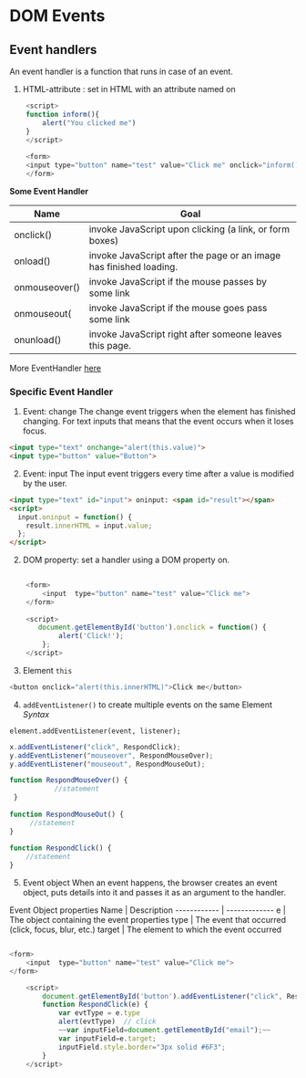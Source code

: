 # DOM Events

## Event handlers
An event handler is a function that runs in case of an event.

1. HTML-attribute :  set in HTML with an attribute named on<event>

```javascript
    <script>
    function inform(){
        alert("You clicked me")
    }
    </script>
    
    <form>
    <input type="button" name="test" value="Click me" onclick="inform()">
    </form>
```

**Some Event Handler**

Name | Goal
------------ | -------------
onclick() | invoke JavaScript upon clicking (a link, or form boxes)
onload() | invoke JavaScript after the page or an image has finished loading.
onmouseover() | invoke JavaScript if the mouse passes by some link
onmouseout( | invoke JavaScript if the mouse goes pass some link
onunload() | invoke JavaScript right after someone leaves this page.

More EventHandler [here](https://www.javatpoint.com/understanding-html-dom-events)

### Specific Event Handler

1. Event: change
The change event triggers when the element has finished changing.
For text inputs that means that the event occurs when it loses focus.
```html run
<input type="text" onchange="alert(this.value)">
<input type="button" value="Button">
```

2. Event: input
The input event triggers every time after a value is modified by the user. 
```html run
<input type="text" id="input"> oninput: <span id="result"></span>
<script>
  input.oninput = function() {
    result.innerHTML = input.value;
  };
</script>
```



2. DOM property: set a handler using a DOM property on<event>.
```javascript
    
    <form>
        <input  type="button" name="test" value="Click me">
    </form>
    
    <script>
       document.getElementById('button').onclick = function() {
            alert('Click!');
        };
    </script>
```

3. Element `this`

```javascript
<button onclick="alert(this.innerHTML)">Click me</button>
```

4. `addEventListener()`  to create multiple events on the same Element
*Syntax*
```
element.addEventListener(event, listener);
```
```javascript
x.addEventListener("click", RespondClick); 
y.addEventListener("mouseover", RespondMouseOver); 
y.addEventListener("mouseout", RespondMouseOut); 

function RespondMouseOver() { 
           //statement
 } 
  
function RespondMouseOut() { 
     //statement
} 
  
function RespondClick() { 
    //statement
} 
``` 

5. Event object
When an event happens, the browser creates an event object, puts details into it and passes it as an argument to the handler.

Event Object properties
Name | Description
------------ | -------------
e  | The object containing the event properties
type | The event that occurred (click, focus, blur, etc.)
target |  The element to which the event occurred

```javascript

<form>
    <input  type="button" name="test" value="Click me">
</form>

    <script>
        document.getElementById('button').addEventListener("click", RespondClick); 
        function RespondClick(e) {
            var evtType = e.type
            alert(evtType)  // click
            ~~var inputField=document.getElementById("email");~~
            var inputField=e.target;
            inputField.style.border="3px solid #6F3";
        }
    </script>
```
